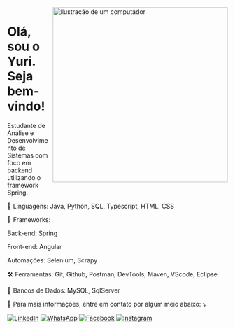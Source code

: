 <img src="https://raw.githubusercontent.com/MicaelliMedeiros/micaellimedeiros/master/image/computer-illustration.png" alt="ilustração de um computador" min-width="400px" max-width="400px" width="400px" align="right">

<p align="left"> 
  <h1>Olá, sou o Yuri. Seja bem-vindo!</h1>  
  
  Estudante de Análise e Desenvolvimento de Sistemas com foco em backend utilizando o framework Spring.
</p>

<p align="left">
  🦄 Linguagens: Java, Python, SQL, Typescript, HTML, CSS
</p>

<p align="left">
  💼 Frameworks: 

  Back-end: Spring
  
  Front-end: Angular
  
  Automações: Selenium, Scrapy
</p>

<p align="left">
  🛠 Ferramentas: Git, Github, Postman, DevTools, Maven, VScode, Eclipse
</p>

<p align="left">
  📁 Bancos de Dados: MySQL, SqlServer 
</p>

<p align="left">
  💌 Para mais informações, entre em contato por algum meio abaixo: ⤵️
</p>

<p align="left">
  <a href="https://www.linkedin.com/in/yuri-cruz-nunes" title="LinkedIn">
  <img src="https://img.shields.io/badge/-Linkedin-0e76a8?style=flat-square&logo=Linkedin&logoColor=white&link=https://www.linkedin.com/in/yuri-cruz-nunes" alt="LinkedIn"/></a>
  <a href="https://wa.me/5511930049601" title="WhatsApp">
  <img src="https://img.shields.io/badge/-WhatsApp-25d366?style=flat-square&labelColor=25d366&logo=whatsapp&logoColor=white&link=https://wa.me/5511930049601" alt="WhatsApp"/></a>
  <a href="https://www.facebook.com/profile.php?id=61567284090125" title="Facebook">
  <img src="https://img.shields.io/badge/-Facebook-3b5998?style=flat-square&labelColor=3b5998&logo=facebook&logoColor=white&link=https://www.facebook.com/profile.php?id=61567284090125" alt="Facebook"/></a>
  <a href="https://www.instagram.com/_yuricn/" title="Instagram">
  <img src="https://img.shields.io/badge/-Instagram-DF0174?style=flat-square&labelColor=DF0174&logo=instagram&logoColor=white&link=https://www.instagram.com/_yuricn/" alt="Instagram"/></a>
</p>
